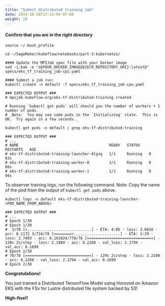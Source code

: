 ```yaml
---
title: "Submit distributed training job"
date: 2019-10-28T17:14:05-07:00
weight: 10 
---
```

#### Confirm that you are in the right directory
```
source ~/.bash_profile

cd ~/SageMaker/kubeflow/notebooks/part-3-kubernetes/

#### Update the MPIJob spec file with your Docker image
sed -i.bak -e "s@YOUR_DOCKER_IMAGE@${ECR_REPOSITORY_URI}:latest@" specs/eks_tf_training_job-cpu.yaml

#### Submit a job run:
kubectl create -n default -f specs/eks_tf_training_job-cpu.yaml

### EXPECTED OUTPUT ###
# mpijob.kubeflow.org/eks-tf-distributed-training created 

# Running `kubectl get pods` will should you the number of workers + 1 number of pods.
# _Note:  You may see some pods in the `Initializing` state.  This is OK.  Try again in a few seconds._

kubectl get pods -n default | grep eks-tf-distributed-training

### EXPECTED OUTPUT ###
# ...
# NAME                                         READY   STATUS    RESTARTS   AGE
# eks-tf-distributed-training-launcher-6lgzg   1/1     Running   0          63s
# eks-tf-distributed-training-worker-0         1/1     Running   0          66s
# eks-tf-distributed-training-worker-1         1/1     Running   0          66s
```

To observer training logs, run the following command.  Note: Copy the name of the pod from the output of `kubectl get pods` above.

```
kubectl logs -n default eks-tf-distributed-training-launcher-<POD_NAME_FROM_ABOVE>

```
```
### EXPECTED OUTPUT ###
# ...
# Epoch 1/30
# Epoch 1/30
#  3/78 [>.............................] - ETA: 4:05 - loss: 3.6816 - acc: 0.1172 3/724/78 [========>.....................] - ETA: 1:29 - loss: 2.7493 - acc: 0.161024/778/78 [==============================] - 128s 2s/step - loss: 2.1984 - acc: 0.2268 - val_loss: 2.1794 - val_acc: 0.1699
# Epoch 2/30
# 78/78 [==============================] - 129s 2s/step - loss: 2.2108 - acc: 0.2268 - val_loss: 2.1794 - val_acc: 0.1699
# Epoch 2/30
```

**Congratulations!**

You just trained a Distributed TensorFlow Model using Horovod on Amazon EKS with the FSx for Lustre distributed file system backed by S3!  

**High-five!!**
